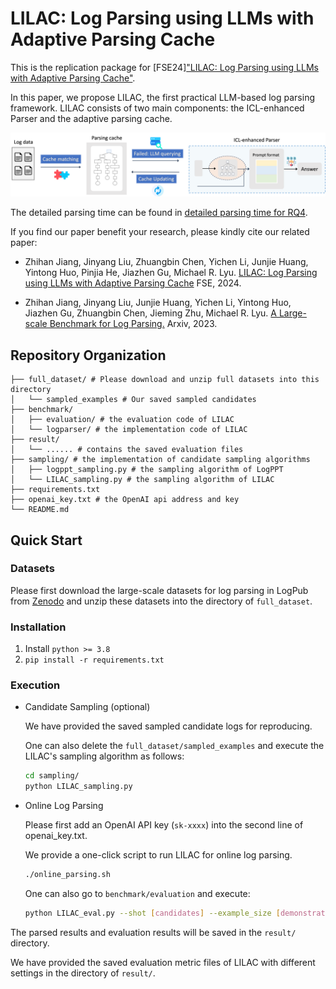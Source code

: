 # LILAC: Log Parsing using LLMs with Adaptive Parsing Cache

This is the replication package for [FSE24]["LILAC: Log Parsing using LLMs with Adaptive Parsing Cache"]().

In this paper, we propose LILAC, the first practical LLM-based log parsing framework.
LILAC consists of two main components: the ICL-enhanced Parser and the adaptive parsing cache.

![The overall framework of LILAC](figures/framework.png)

The detailed parsing time can be found in [detailed parsing time for RQ4](figures/parsing_time.png).

If you find our paper benefit your research, please kindly cite our related paper:

- Zhihan Jiang, Jinyang Liu, Zhuangbin Chen, Yichen Li, Junjie Huang, Yintong Huo, Pinjia He, Jiazhen Gu, Michael R. Lyu. [LILAC: Log Parsing using LLMs with Adaptive Parsing Cache]() FSE, 2024. 

- Zhihan Jiang, Jinyang Liu, Junjie Huang, Yichen Li, Yintong Huo, Jiazhen Gu, Zhuangbin Chen, Jieming Zhu, Michael R. Lyu. [A Large-scale Benchmark for Log Parsing.](https://arxiv.org/abs/2308.10828) Arxiv, 2023. 



## Repository Organization 

```
├── full_dataset/ # Please download and unzip full datasets into this directory
│   └── sampled_examples # Our saved sampled candidates
├── benchmark/
│   ├── evaluation/ # the evaluation code of LILAC
│   └── logparser/ # the implementation code of LILAC
├── result/
│   └── ...... # contains the saved evaluation files
├── sampling/ # the implementation of candidate sampling algorithms
│   ├── logppt_sampling.py # the sampling algorithm of LogPPT
│   └── LILAC_sampling.py # the sampling algorithm of LILAC
├── requirements.txt
├── openai_key.txt # the OpenAI api address and key
└── README.md
```


## Quick Start

### Datasets

Please first download the large-scale datasets for log parsing in LogPub from [Zenodo](https://zenodo.org/record/8275861) and unzip these datasets into the directory of `full_dataset`.

###  Installation

1. Install ```python >= 3.8```
2. ```pip install -r requirements.txt```


### Execution

- Candidate Sampling (optional)

    We have provided the saved sampled candidate logs for reproducing.

    One can also delete the `full_dataset/sampled_examples` and execute the LILAC's sampling algorithm as follows:

    ```bash
    cd sampling/
    python LILAC_sampling.py
    ```

- Online Log Parsing

    Please first add an OpenAI API key (`sk-xxxx`) into the second line of openai_key.txt.

    We provide a one-click script to run LILAC for online log parsing.

    ```bash
    ./online_parsing.sh
    ```

    One can also go to `benchmark/evaluation` and execute:

    ```bash
    python LILAC_eval.py --shot [candidates] --example_size [demonstrations] --model [model]
    ```

The parsed results and evaluation results will be saved in the `result/` directory.

We have provided the saved evaluation metric files of LILAC with different settings in the directory of `result/`.